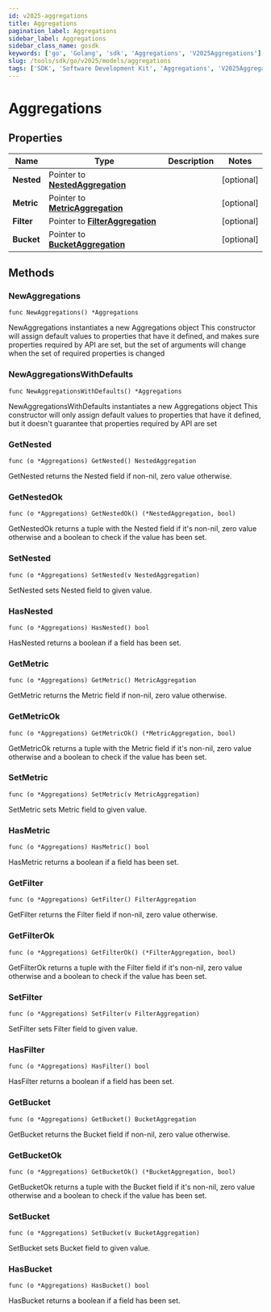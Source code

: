 ```yaml
---
id: v2025-aggregations
title: Aggregations
pagination_label: Aggregations
sidebar_label: Aggregations
sidebar_class_name: gosdk
keywords: ['go', 'Golang', 'sdk', 'Aggregations', 'V2025Aggregations'] 
slug: /tools/sdk/go/v2025/models/aggregations
tags: ['SDK', 'Software Development Kit', 'Aggregations', 'V2025Aggregations']
---
```


# Aggregations

## Properties

Name | Type | Description | Notes
------------ | ------------- | ------------- | -------------
**Nested** | Pointer to [**NestedAggregation**](nested-aggregation) |  | [optional] 
**Metric** | Pointer to [**MetricAggregation**](metric-aggregation) |  | [optional] 
**Filter** | Pointer to [**FilterAggregation**](filter-aggregation) |  | [optional] 
**Bucket** | Pointer to [**BucketAggregation**](bucket-aggregation) |  | [optional] 

## Methods

### NewAggregations

`func NewAggregations() *Aggregations`

NewAggregations instantiates a new Aggregations object
This constructor will assign default values to properties that have it defined,
and makes sure properties required by API are set, but the set of arguments
will change when the set of required properties is changed

### NewAggregationsWithDefaults

`func NewAggregationsWithDefaults() *Aggregations`

NewAggregationsWithDefaults instantiates a new Aggregations object
This constructor will only assign default values to properties that have it defined,
but it doesn't guarantee that properties required by API are set

### GetNested

`func (o *Aggregations) GetNested() NestedAggregation`

GetNested returns the Nested field if non-nil, zero value otherwise.

### GetNestedOk

`func (o *Aggregations) GetNestedOk() (*NestedAggregation, bool)`

GetNestedOk returns a tuple with the Nested field if it's non-nil, zero value otherwise
and a boolean to check if the value has been set.

### SetNested

`func (o *Aggregations) SetNested(v NestedAggregation)`

SetNested sets Nested field to given value.

### HasNested

`func (o *Aggregations) HasNested() bool`

HasNested returns a boolean if a field has been set.

### GetMetric

`func (o *Aggregations) GetMetric() MetricAggregation`

GetMetric returns the Metric field if non-nil, zero value otherwise.

### GetMetricOk

`func (o *Aggregations) GetMetricOk() (*MetricAggregation, bool)`

GetMetricOk returns a tuple with the Metric field if it's non-nil, zero value otherwise
and a boolean to check if the value has been set.

### SetMetric

`func (o *Aggregations) SetMetric(v MetricAggregation)`

SetMetric sets Metric field to given value.

### HasMetric

`func (o *Aggregations) HasMetric() bool`

HasMetric returns a boolean if a field has been set.

### GetFilter

`func (o *Aggregations) GetFilter() FilterAggregation`

GetFilter returns the Filter field if non-nil, zero value otherwise.

### GetFilterOk

`func (o *Aggregations) GetFilterOk() (*FilterAggregation, bool)`

GetFilterOk returns a tuple with the Filter field if it's non-nil, zero value otherwise
and a boolean to check if the value has been set.

### SetFilter

`func (o *Aggregations) SetFilter(v FilterAggregation)`

SetFilter sets Filter field to given value.

### HasFilter

`func (o *Aggregations) HasFilter() bool`

HasFilter returns a boolean if a field has been set.

### GetBucket

`func (o *Aggregations) GetBucket() BucketAggregation`

GetBucket returns the Bucket field if non-nil, zero value otherwise.

### GetBucketOk

`func (o *Aggregations) GetBucketOk() (*BucketAggregation, bool)`

GetBucketOk returns a tuple with the Bucket field if it's non-nil, zero value otherwise
and a boolean to check if the value has been set.

### SetBucket

`func (o *Aggregations) SetBucket(v BucketAggregation)`

SetBucket sets Bucket field to given value.

### HasBucket

`func (o *Aggregations) HasBucket() bool`

HasBucket returns a boolean if a field has been set.



